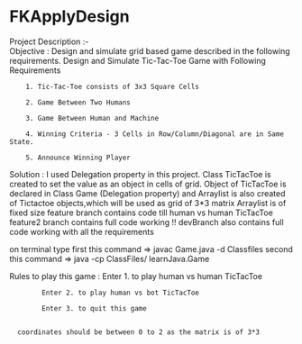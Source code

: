# FKApplyDesign
Project Description :-  
Objective : Design and simulate grid based game described in the following requirements.
	Design and Simulate Tic-Tac-Toe Game with Following Requirements
	
		1. Tic-Tac-Toe consists of 3x3 Square Cells
		
		2. Game Between Two Humans
		
		3. Game Between Human and Machine
		
		4. Winning Criteria - 3 Cells in Row/Column/Diagonal are in Same State.
		
		5. Announce Winning Player

Solution :
I used Delegation property in this project.
Class TicTacToe is created to set the value as an object in cells of grid.
Object of TicTacToe is declared in Class Game (Delegation property) and Arraylist is also created of Tictactoe objects,which will be used as grid of 3*3 matrix Arraylist is of fixed size
feature branch contains code till human vs human TicTacToe
feature2 branch contains full code working !!
devBranch also contains full code working with all the requirements

on terminal  type 
first this command =>    javac Game.java -d Classfiles
second this command =>  java -cp ClassFiles/ learnJava.Game

Rules to play this game :
			Enter 1. to play human vs human TicTacToe
			
			Enter 2. to play human vs bot TicTacToe
			
			Enter 3. to quit this game 
      
      
      coordinates should be between 0 to 2 as the matrix is of 3*3
